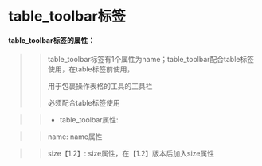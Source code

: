 # **table\_toolbar标签**

#### **table\_toolbar标签的属性：**

> > table\_toolbar标签有1个属性为name；table\_toolbar配合table标签使用，在table标签前使用，
> >
> > 用于包裹操作表格的工具的工具栏
> >
> > 必须配合table标签使用

>> * table_toolbar属性:

>>   name: name属性

>>   size【1.2】: size属性，在【1.2】版本后加入size属性



